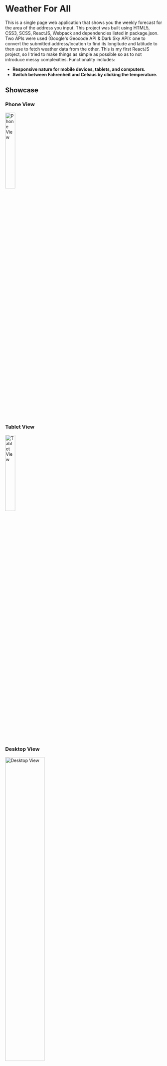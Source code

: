 # Weather For All
This is a single page web application that shows you the weekly forecast for the area of the address you input. This project was built using HTML5, CSS3, SCSS, ReactJS, Webpack and dependencies listed in package.json. Two APIs were used (Google's Geocode API & Dark Sky API): one to convert the submitted address/location to find its longitude and latitude to then use to fetch weather data from the other. This is my first ReactJS project, so I tried to make things as simple as possible so as to not introduce messy complexities.
Functionality includes:
- **Responsive nature for mobile devices, tablets, and computers.**
- **Switch between Fahrenheit and Celsius by clicking the temperature.**

## Showcase
### Phone View
<img src="https://github.com/jackthta/Weather-For-All/blob/master/showcase/phone.gif" alt="Phone View" width="25%" height="25%">

### Tablet View
<img src="https://github.com/jackthta/Weather-For-All/blob/master/showcase/tablet.gif" alt="Tablet View" width="25%" height="25%">

### Desktop View
<img src="https://github.com/jackthta/Weather-For-All/blob/master/showcase/desktop.gif" alt="Desktop View" width="50%" height="50%">

## Built With
<img src="https://cdn.worldvectorlogo.com/logos/html5.svg" alt="HTML5" width="100px" height="100px"> <img src="https://cdn.worldvectorlogo.com/logos/css-5.svg" alt="CSS3" width="100px" height="100px"> <img src="https://cdn.worldvectorlogo.com/logos/sass-1.svg" alt="SCSS" width="100px" height="100px"> <img src="https://cdn.worldvectorlogo.com/logos/react.svg" alt="ReactJS" width="100px" height="100px"> <img src="https://cdn.worldvectorlogo.com/logos/webpack-icon.svg" alt="Webpack" width="100px" height="100px">

### APIs
- **[Dark Sky](https://darksky.net/dev)**
- **[Google Geocode](https://cloud.google.com/maps-platform/?__utma=102347093.427295369.1551241192.1552192166.1552192166.1&__utmb=102347093.0.10.1552192166&__utmc=102347093&__utmx=-&__utmz=102347093.1552192166.1.1.utmcsr=google|utmccn=(organic)|utmcmd=organic|utmctr=(not%20provided)&__utmv=-&__utmk=159041850&_ga=2.216961366.1730777831.1552192163-427295369.1551241192#get-started)**


## To use
If you wish to expand upon this project, you'll need to obtain your own set of API keys from the APIs listed above. The locations of where to apply them are in **WeatherApp.js** (src/components/WeatherApp.js)<br>
*line 17*
> const GEOCODE_API_KEY = {YOUR KEY};
*line 36*
> const DARK_SKY_API_KEY = {YOUR KEY};
